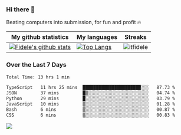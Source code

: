 ### Hi there 👋
<p>Beating computers into submission, for fun and profit 🔥</p>

|My github statistics|My languages|Streaks|
|-|-|-|
|[![Fidele's github stats](https://github-readme-stats.vercel.app/api?username=itfidele&count_private=true&show_icons=true&theme=dark&hide_title=true)](https://github.com/itfidele)|[![Top Langs](https://github-readme-stats.vercel.app/api/top-langs/?username=itfidele&show_icons=true&langs_count=8&theme=dark&layout=compact&hide_title=true)](https://github.com/itfidele)|![itfidele](https://github-readme-streak-stats.herokuapp.com/?user=itfidele&theme=dark)

### Over the Last 7 Days
<!--START_SECTION:waka-->

```txt
Total Time: 13 hrs 1 min

TypeScript   11 hrs 25 mins  ██████████████████████░░░   87.73 %
JSON         37 mins         █▒░░░░░░░░░░░░░░░░░░░░░░░   04.74 %
Python       29 mins         █░░░░░░░░░░░░░░░░░░░░░░░░   03.79 %
JavaScript   10 mins         ▒░░░░░░░░░░░░░░░░░░░░░░░░   01.28 %
Bash         6 mins          ▒░░░░░░░░░░░░░░░░░░░░░░░░   00.87 %
CSS          6 mins          ▒░░░░░░░░░░░░░░░░░░░░░░░░   00.83 %
```

<!--END_SECTION:waka-->



![](https://komarev.com/ghpvc/?username=itfidele)
